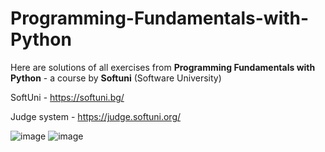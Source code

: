# Programming-Fundamentals-with-Python

Here are solutions of all exercises from **Programming Fundamentals with Python** - a course by **Softuni** (Software University)

SoftUni - https://softuni.bg/

Judge system - https://judge.softuni.org/

![image](https://github.com/StivanD/Programming-Fundamentals-with-Python/assets/62377138/d41f1970-d829-489b-be4f-cdf86c3953d7)
![image](https://github.com/StivanD/Programming-Fundamentals-with-Python/assets/62377138/bbc144e4-0aa4-444b-bf85-9ecf47644ef5)
